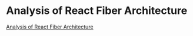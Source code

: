 # Analysis of React Fiber Architecture
[Analysis of React Fiber Architecture](https://aiwithcloud.com/2022/09/19/analysis_of_react_fiber_architecture/)